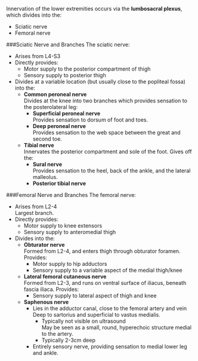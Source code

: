 Innervation of the lower extremities occurs via the **lumbosacral plexus**, which divides into the:
* Sciatic nerve
* Femoral nerve


###Sciatic Nerve and Branches
The sciatic nerve:
* Arises from L4-S3
* Directly provides:
	* Motor supply to the posterior compartment of thigh
	* Sensory supply to posterior thigh
* Divides at a variable location (but usually close to the popliteal fossa) into the:
	* **Common peroneal nerve**  
	Divides at the knee into two branches which provides sensation to the posterolateral leg: 
		* **Superficial peroneal nerve**  
		Provides sensation to dorsum of foot and toes.
		* **Deep peroneal nerve**  
		Provides sensation to the web space between the great and second toe.
	* **Tibial nerve**  
	Innervates the posterior compartment and sole of the foot. Gives off the:
		* **Sural nerve**  
		Provides sensation to the heel, back of the ankle, and the lateral malleolus.
		* **Posterior tibial nerve**



###Femoral Nerve and Branches
The femoral nerve:  
* Arises from L2-4  
Largest branch.
* Directly provides:
	* Motor supply to knee extensors
	* Sensory supply to anteromedial thigh
* Divides into the:
	* **Obturator nerve**  
	Formed from L2-4, and enters thigh through obturator foramen. Provides:
		* Motor supply to hip adductors
		* Sensory supply to a variable aspect of the medial thigh/knee
	* **Lateral femoral cutaneous nerve**  
	Formed from L2-3, and runs on ventral surface of iliacus, beneath fascia iliaca. Provides:
		* Sensory supply to lateral aspect of thigh and knee
	* **Saphenous nerve**  
		* Lies in the adductor canal, close to the femoral artery and vein  
		Deep to sartorius and superficial to vastus medialis.
			* Typically not visible on ultrasound  
			May be seen as a small, round, hyperechoic structure medial to the artery.
			* Typically 2-3cm deep
		* Entirely sensory nerve, providing sensation to medial lower leg and ankle.
